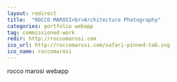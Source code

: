 ```yaml
---
layout: redirect
title:  "ROCCO MAROSI<br>Architecture Photography"
categories: portfolio webapp
tag: commissioned-work
redir: http://roccomarosi.com
ico_url: http://roccomarosi.com/safari-pinned-tab.svg
ico_name: roccomarosi
---
```


rocco marosi webapp
